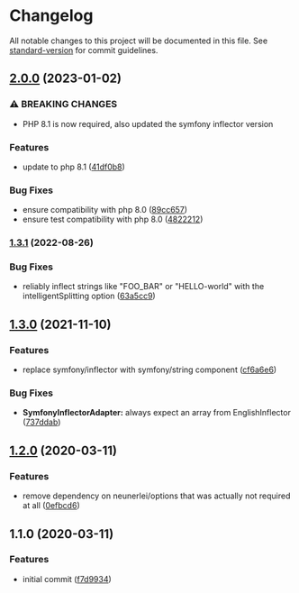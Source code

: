 # Changelog

All notable changes to this project will be documented in this file. See [standard-version](https://github.com/conventional-changelog/standard-version) for commit guidelines.

## [2.0.0](https://github.com/Neunerlei/inflection/compare/v1.3.1...v2.0.0) (2023-01-02)


### ⚠ BREAKING CHANGES

* PHP 8.1 is now required, also updated the symfony
inflector version

### Features

* update to php 8.1 ([41df0b8](https://github.com/Neunerlei/inflection/commit/41df0b886fafe3013535fab982f3a5a69c08f8ec))


### Bug Fixes

* ensure compatibility with php 8.0 ([89cc657](https://github.com/Neunerlei/inflection/commit/89cc6578faff3cceb71e78e4ff94ae697665e497))
* ensure test compatibility with php 8.0 ([4822212](https://github.com/Neunerlei/inflection/commit/48222128a6233b5c17981a756d6e39ba6f57b923))

### [1.3.1](https://github.com/Neunerlei/inflection/compare/v1.3.0...v1.3.1) (2022-08-26)


### Bug Fixes

* reliably inflect strings like "FOO_BAR" or "HELLO-world" with the intelligentSplitting option ([63a5cc9](https://github.com/Neunerlei/inflection/commit/63a5cc9c2be54b738e62fcabf38f0bba892f655a))

## [1.3.0](https://github.com/Neunerlei/inflection/compare/v1.2.0...v1.3.0) (2021-11-10)


### Features

* replace symfony/inflector with symfony/string component ([cf6a6e6](https://github.com/Neunerlei/inflection/commit/cf6a6e63bc525274091e17c49435015400023468))


### Bug Fixes

* **SymfonyInflectorAdapter:** always expect an array from EnglishInflector ([737ddab](https://github.com/Neunerlei/inflection/commit/737ddabe33104043926a4a993e4db3e7fc39af4c))

## [1.2.0](https://github.com/Neunerlei/inflection/compare/v1.1.0...v1.2.0) (2020-03-11)


### Features

* remove dependency on neunerlei/options that was actually not required at all ([0efbcd6](https://github.com/Neunerlei/inflection/commit/0efbcd6242304762ab1840b2841d8a0c8392b9d4))

## 1.1.0 (2020-03-11)


### Features

* initial commit ([f7d9934](https://github.com/Neunerlei/inflection/commit/f7d9934561bd9f82c353319c28afdf69ee82111f))
